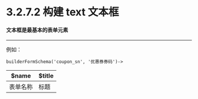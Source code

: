 3.2.7.2 构建 text 文本框
===

#### 文本框是最基本的表单元素
-------------------

例如：

```
builderFormSchema('coupon_sn', '优惠券券码')->
```

$name|$title
------|------
表单名称|标题|

